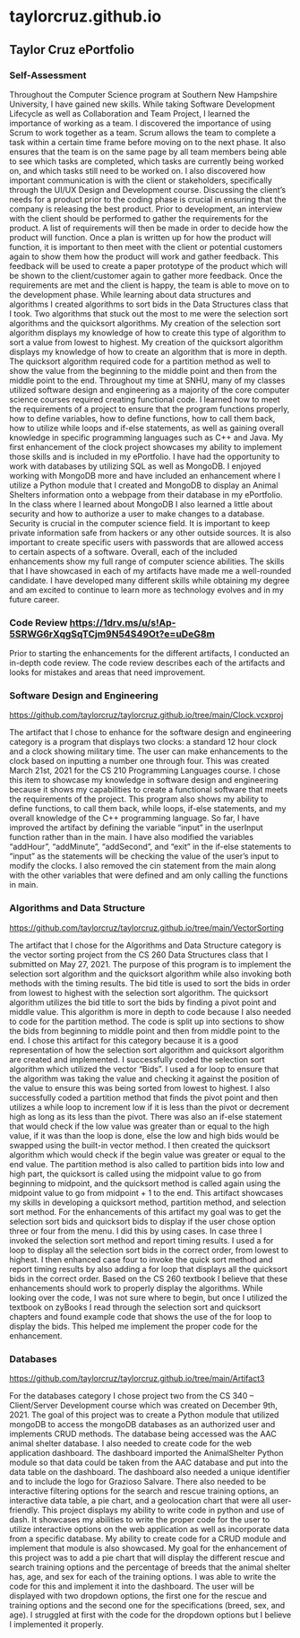 # taylorcruz.github.io
## Taylor Cruz ePortfolio

### Self-Assessment
Throughout the Computer Science program at Southern New Hampshire University, I have gained new skills. While taking Software Development Lifecycle as well as Collaboration and Team Project, I learned the importance of working as a team. I discovered the importance of using Scrum to work together as a team. Scrum allows the team to complete a task within a certain time frame before moving on to the next phase. It also ensures that the team is on the same page by all team members being able to see which tasks are completed, which tasks are currently being worked on, and which tasks still need to be worked on. I also discovered how important communication is with the client or stakeholders, specifically through the UI/UX Design and Development course. Discussing the client’s needs for a product prior to the coding phase is crucial in ensuring that the company is releasing the best product. Prior to development, an interview with the client should be performed to gather the requirements for the product. A list of requirements will then be made in order to decide how the product will function. Once a plan is written up for how the product will function, it is important to then meet with the client or potential customers again to show them how the product will work and gather feedback. This feedback will be used to create a paper prototype of the product which will be shown to the client/customer again to gather more feedback. Once the requirements are met and the client is happy, the team is able to move on to the development phase. While learning about data structures and algorithms I created algorithms to sort bids in the Data Structures class that I took. Two algorithms that stuck out the most to me were the selection sort algorithms and the quicksort algorithms. My creation of the selection sort algorithm displays my knowledge of how to create this type of algorithm to sort a value from lowest to highest. My creation of the quicksort algorithm displays my knowledge of how to create an algorithm that is more in depth. The quicksort algorithm required code for a partition method as well to show the value from the beginning to the middle point and then from the middle point to the end. Throughout my time at SNHU, many of my classes utilized software design and engineering as a majority of the core computer science courses required creating functional code. I learned how to meet the requirements of a project to ensure that the program functions properly, how to define variables, how to define functions, how to call them back, how to utilize while loops and if-else statements, as well as gaining overall knowledge in specific programming languages such as C++ and Java. My first enhancement of the clock project showcases my ability to implement those skills and is included in my ePortfolio. I have had the opportunity to work with databases by utilizing SQL as well as MongoDB. I enjoyed working with MongoDB more and have included an enhancement where I utilize a Python module that I created and MongoDB to display an Animal Shelters information onto a webpage from their database in my ePortfolio. In the class where I learned about MongoDB I also learned a little about security and how to authorize a user to make changes to a database. Security is crucial in the computer science field. It is important to keep private information safe from hackers or any other outside sources. It is also important to create specific users with passwords that are allowed access to certain aspects of a software. 
Overall, each of the included enhancements show my full range of computer science abilities. The skills that I have showcased in each of my artifacts have made me a well-rounded candidate. I have developed many different skills while obtaining my degree and am excited to continue to learn more as technology evolves and in my future career.

### Code Review https://1drv.ms/u/s!Ap-5SRWG6rXqgSqTCjm9N54S49Ot?e=uDeG8m
Prior to starting the enhancements for the different artifacts, I conducted an in-depth code review. The code review describes each of the artifacts and looks for mistakes and areas that need improvement.

### Software Design and Engineering
https://github.com/taylorcruz/taylorcruz.github.io/tree/main/Clock.vcxproj

The artifact that I chose to enhance for the software design and engineering category is a program that displays two clocks: a standard 12 hour clock and a clock showing military time. The user can make enhancements to the clock based on inputting a number one through four. This was created March 21st, 2021 for the CS 210 Programming Languages course. I chose this item to showcase my knowledge in software design and engineering because it shows my capabilities to create a functional software that meets the requirements of the project. This program also shows my ability to define functions, to call them back, while loops, if-else statements, and my overall knowledge of the C++ programming language. So far, I have improved the artifact by defining the variable “input” in the userInput function rather than in the main. I have also modified the variables “addHour”, “addMinute”, “addSecond”, and “exit” in the if-else statements to “input” as the statements will be checking the value of the user’s input to modify the clocks. I also removed the cin statement from the main along with the other variables that were defined and am only calling the functions in main. 

### Algorithms and Data Structure
https://github.com/taylorcruz/taylorcruz.github.io/tree/main/VectorSorting

The artifact that I chose for the Algorithms and Data Structure category is the vector sorting project from the CS 260 Data Structures class that I submitted on May 27, 2021. The purpose of this program is to implement the selection sort algorithm and the quicksort algorithm while also invoking both methods with the timing results. The bid title is used to sort the bids in order from lowest to highest with the selection sort algorithm. The quicksort algorithm utilizes the bid title to sort the bids by finding a pivot point and middle value. This algorithm is more in depth to code because I also needed to code for the partition method. The code is split up into sections to show the bids from beginning to middle point and then from middle point to the end. I chose this artifact for this category because it is a good representation of how the selection sort algorithm and quicksort algorithm are created and implemented. I successfully coded the selection sort algorithm which utilized the vector “Bids”. I used a for loop to ensure that the algorithm was taking the value and checking it against the position of the value to ensure this was being sorted from lowest to highest. I also successfully coded a partition method that finds the pivot point and then utilizes a while loop to increment low if it is less than the pivot or decrement high as long as its less than the pivot. There was also an if-else statement that would check if the low value was greater than or equal to the high value, if it was than the loop is done, else the low and high bids would be swapped using the built-in vector method. I then created the quicksort algorithm which would check if the begin value was greater or equal to the end value. The partition method is also called to partition bids into low and high part, the quicksort is called using the midpoint value to go from beginning to midpoint, and the quicksort method is called again using the midpoint value to go from midpoint + 1 to the end. This artifact showcases my skills in developing a quicksort method, partition method, and selection sort method. For the enhancements of this artifact my goal was to get the selection sort bids and quicksort bids to display if the user chose option three or four from the menu. I did this by using cases. In case three I invoked the selection sort method and report timing results. I used a for loop to display all the selection sort bids in the correct order, from lowest to highest. I then enhanced case four to invoke the quick sort method and report timing results by also adding a for loop that displays all the quicksort bids in the correct order. Based on the CS 260 textbook I believe that these enhancements should work to properly display the algorithms. While looking over the code, I was not sure where to begin, but once I utilized the textbook on zyBooks I read through the selection sort and quicksort chapters and found example code that shows the use of the for loop to display the bids. This helped me implement the proper code for the enhancement.

### Databases
https://github.com/taylorcruz/taylorcruz.github.io/tree/main/Artifact3

For the databases category I chose project two from the CS 340 – Client/Server Development course which was created on December 9th, 2021. The goal of this project was to create a Python module that utilized mongoDB to access the mongoDB databases as an authorized user and implements CRUD methods. The database being accessed was the AAC animal shelter database. I also needed to create code for the web application dashboard. The dashboard imported the AnimalShelter Python module so that data could be taken from the AAC database and put into the data table on the dashboard. The dashboard also needed a unique identifier and to include the logo for Grazioso Salvare. There also needed to be interactive filtering options for the search and rescue training options, an interactive data table, a pie chart, and a geolocation chart that were all user-friendly. 
	This project displays my ability to write code in python and use of dash. It showcases my abilities to write the proper code for the user to utilize interactive options on the web application as well as incorporate data from a specific database. My ability to create code for a CRUD module and implement that module is also showcased. My goal for the enhancement of this project was to add a pie chart that will display the different rescue and search training options and the percentage of breeds that the animal shelter has, age, and sex for each of the training options. I was able to write the code for this and implement it into the dashboard. The user will be displayed with two dropdown options, the first one for the rescue and training options and the second one for the specifications (breed, sex, and age). I struggled at first with the code for the dropdown options but I believe I implemented it properly.
